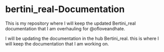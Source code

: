 # bertini_real-Documentation
This is my repository where I will keep the updated Bertini_real documentation that I am overhauling for @ofloveandhate.

I will be updating the documentation in the hub Bertini_real. this is where I will keep the documentation that I am working on.
